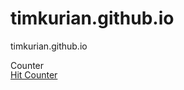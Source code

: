 # timkurian.github.io
timkurian.github.io

<html>
<!-- CQ Counter code start -->
<script type="text/javascript" language="javascript"><!--
_d=document; _n=navigator; _t=new Date(); function t() { _d.write(
"<img src=\"http://uk.2.cqcounter.com/cgi-bin/c?_id=timkuria&_z=0&_r="+
_r+"&_c="+_c+"&_j="+_j+"&_t="+(_t.getTimezoneOffset())+"&_k="+_k+
"&_l="+escape(_d.referrer)+"\" width=70 height=15 "+
"border=0>");} _c="0"; _r="0"; _j="U"; _k="U"; _d.cookie="_c=y";
_d.cookie.length>0?_k="Y":_k="N";//--></script>
<script type="text/javascript" language="javascript1.2"><!--
_n.javaEnabled()?_j="Y":_j="N";_b=screen; _r=_b.width;
_n.appName!="Netscape"?_c=_b.colorDepth : _c=_b.pixelDepth;//--></script>
<a title="Free Counter" href="http://cqcounter.com/?_id=timkuria&_lo=uk2"
target="_top"><script type="text/javascript" language="javascript"><!--
t(); //--></script></a><noscript><img width="70" height="15" border="0"
alt="Counter" src="http://uk.2.cqcounter.com/cgi-bin/c?_id=timkuria&_z=0"><br>
<a title="Web Counter" href="http://cqcounter.com/">Hit Counter</a></noscript>
<!-- CQ Counter code end -->
</html>
